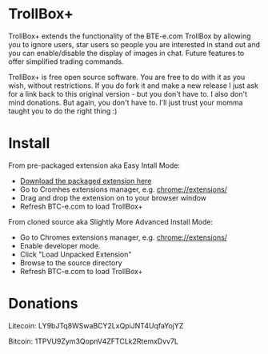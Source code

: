 TrollBox+
=========

TrollBox+ extends the functionality of the BTE-e.com TrollBox by allowing you to ignore users, star users so 
people you are interested in stand out and you can enable/disable the display of images in chat. Future features
to offer simplified trading commands.

TrollBox+ is free open source software. You are free to do with it as you wish, without restrictions. If you do
fork it and make a new release I just ask for a link back to this original version - but you don't have to. I also
don't mind donations. But again, you don't have to. I'll just trust your momma taught you to do the right thing :)

Install
=======

From pre-packaged extension aka Easy Intall Mode:

 - [Download the packaged extension here](https://github.com/elliottcarlson/TrollBoxPlus/blob/master/TrollBoxPlus.crx?raw=true)
 - Go to Cromhes extensions manager, e.g. [chrome://extensions/](chrome://extensions/)
 - Drag and drop the extension on to your browser window
 - Refresh BTC-e.com to load TrollBox+

From cloned source aka Slightly More Advanced Install Mode:

 - Go to Chromes extensions manager, e.g. [chrome://extensions/](chrome://extensions/)
 - Enable developer mode.
 - Click "Load Unpacked Extension"
 - Browse to the source directory
 - Refresh BTC-e.com to load TrollBox+

Donations
=========

Litecoin: LY9bJTq8WSwaBCY2LxQpiJNT4UqfaYojYZ

Bitcoin: 1TPVU9Zym3QopnV4ZFTCLk2RtemxDvv7L
